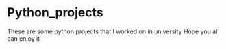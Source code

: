 # Python_projects

These are some python projects that  I worked on in university Hope you all can enjoy it

